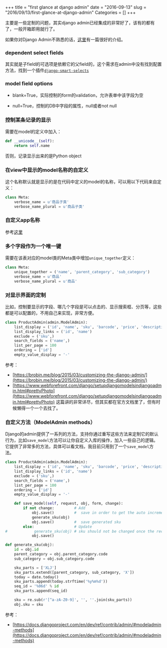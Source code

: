 +++
title = "first glance at django admin"
date = "2016-09-13"
slug = "2016/09/13/first-glance-at-django-admin"
Categories = []
+++

主要是一些定制的问题，其实django admin已经集成的非常好了，该有的都有了，一般开箱即用就行了。

如果你对Django Admin不熟悉的话，[这里](http://dokelung-blog.logdown.com/posts/220832-django-notes-6-manage-your-system-admin)有一篇很好的介绍。

### dependent select fields
其实就是子field的可选项是依赖它的父field的，这个需求在admin中没有找到配置方法，找到一个插件[`django-smart-selects`](https://github.com/digi604/django-smart-selects)

### model field options

- blank=True，实际控制的form的validation，允许表单中该字段为空

- null=True，控制的DB中字段的属性，null或者not null

### 控制某条记录的显示
需要在model的定义中加入：

```python
def __unicode__(self):
	return self.name
```
否则，记录显示出来的是Python object

### 在view中显示的model名称的自定义

这个名称默认就是显示的是在代码中定义的model的名称，可以用以下代码来自定义：

```python
class Meta:
	verbose_name = u'商品子类'
	verbose_name_plural = u'商品子类'
```

### 自定义app名称

参考[这里](http://stackoverflow.com/questions/612372/can-you-give-a-django-app-a-verbose-name-for-use-throughout-the-admin)

### 多个字段作为一个唯一键

需要在该表对应的model类的Meta类中增加`unique_together`定义：

```python
class Meta:
	unique_together = ('name', 'parent_category', 'sub_category')
	verbose_name = u'商品'
	verbose_name_plural = u'商品'
```

### 对显示界面的定制
比如，控制要显示的字段、哪几个字段是可以点击的、显示搜索框、分页等，这些都是可以配置的，不用自己来实现，非常方便。

```python
class ProductAdmin(admin.ModelAdmin):
    list_display = ('id', 'name', 'sku', 'barcode', 'price', 'description', 'create_time', 'update_time')
    list_display_links = ('id', 'name')
    exclude = ('sku',)
    search_fields = ('name',)
    list_per_page = 100
    ordering = ['id']
    empty_value_display = '-'
```

参考：

- [https://brobin.me/blog/2015/03/customizing-the-django-admin/](https://brobin.me/blog/2015/03/customizing-the-django-admin/)
- [https://www.webforefront.com/django/setupdjangomodelsindjangoadmin.html#prettyPhoto](https://www.webforefront.com/django/setupdjangomodelsindjangoadmin.html#prettyPhoto)  这篇讲的非常详尽，但其实都在官方文档里了，但有时候懒得一个一个去找了。

### 自定义方法（ModelAdmin methods）

Django的admin提供了一系列的方法，支持你通过重写这些方法来定制它的默认行为，比如`save_model`方法可以让你自定义入库的操作，加入一些自己的逻辑。它提供了非常多的方法，具体可以看文档，我目前只用到了一个`save_model`方法。

```python
class ProductAdmin(admin.ModelAdmin):
    list_display = ('id', 'name', 'sku', 'barcode', 'price', 'description', 'create_time', 'update_time')
    list_display_links = ('id', 'name')
    exclude = ('sku',)
    search_fields = ('name',)
    list_per_page = 100
    ordering = ['id']
    empty_value_display = '-'

    def save_model(self, request, obj, form, change):
        if not change:         # Add
            obj.save()         #  save in order to get the auto increment id
            generate_sku(obj)
            obj.save()         #  save generated sku
        else:                  # Update
#            generate_sku(obj) # sku should not be changed once the record is inserted, even if all the other fields have changed
            obj.save()

def generate_sku(obj):
    id = obj.id
    parent_category = obj.parent_category.code
    sub_category = obj.sub_category.code

    sku_parts = ['XLJ']
    sku_parts.extend([parent_category, sub_category, 'X'])
    today = date.today()
    sku_parts.append(today.strftime('%y%m%d'))
    seq_id = '%06d' % id
    sku_parts.append(seq_id)

    sku = re.sub(r'[^a-zA-Z0-9]', '', ''.join(sku_parts))
    obj.sku = sku
```

参考：

- [https://docs.djangoproject.com/en/dev/ref/contrib/admin/#modeladmin-methods](https://docs.djangoproject.com/en/dev/ref/contrib/admin/#modeladmin-methods)
